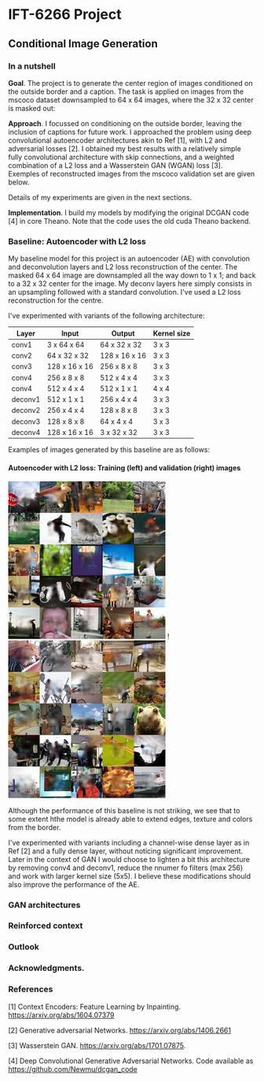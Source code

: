 # IFT-6266 Project

## Conditional Image Generation

### In a nutshell

**Goal**. The project is to generate the center region of images conditioned on the outside border and a caption. 
The task is applied on images from the mscoco dataset downsampled to 64 x 64 images, where the 32 x 32 center is masked out:

**Approach**. I focussed on conditioning on the outside border, leaving the inclusion of captions for future work. 
I approached the problem using deep convolutional autoencoder architectures akin to Ref [1], with L2 and adversarial losses [2]. 
I obtained my best results with a relatively simple fully convolutional architecture with skip connections, and a weighted combination of a L2  loss and a Wasserstein GAN (WGAN) loss [3]. Exemples of reconstructed images from the mscoco  validation set are given below.


Details of my experiments are given in the next sections.

**Implementation**.
I build my models by modifying the original DCGAN code [4] in core Theano. Note that the code uses the old cuda Theano backend.  


### Baseline: Autoencoder with L2 loss 
My baseline model for this project is an autoencoder (AE) with convolution and deconvolution layers and L2 loss reconstruction of the center.  The masked 64 x 64 image are  downsampled all the way down to 1 x 1;  and back to a 32 x 32 center for the image.  My deconv layers here simply consists in an upsampling followed with a standard convolution. I've used a L2 loss reconstruction for the centre.  

I've experimented with variants of the following architecture:

| Layer | Input | Output | Kernel size |                 
| ------|-------|--------|-------------|
| conv1 | 3 x 64 x 64 | 64 x 32 x 32 | 3 x 3 |
| conv2 | 64 x 32 x 32 | 128 x 16 x 16 | 3 x 3 |
| conv3 |  128 x 16 x 16 | 256 x 8 x 8 | 3 x 3 |
| conv4 |  256 x 8 x 8 | 512 x 4 x 4 | 3 x 3 |
| conv4 | 512 x 4 x 4 | 512 x 1 x 1 | 4 x 4
| deconv1 | 512 x 1 x 1 | 256 x 4 x 4 | 3 x 3 |
| deconv2 |  256 x 4 x 4 | 128 x 8 x 8 | 3 x 3 |
| deconv3 | 128  x 8 x 8 | 64 x 4 x 4 | 3 x 3 |
| deconv4 | 128 x 16 x 16 | 3 x 32 x 32 | 3 x 3 |

Examples of images generated by this baseline are as follows: 

#### Autoencoder with L2 loss: Training (left) and validation (right) images                

![AE_training](/images/train195.png)   !![AE_validation](/images/val195.png) 

Although the performance of this baseline is not striking, we see that to some extent hthe model is already able to extend edges, texture and colors from the border. 

I've experimented with variants including a channel-wise dense layer as in Ref [2] and a fully dense layer, without noticing significant improvement. Later in the context of GAN I would choose to lighten a bit this architecture by removing conv4 and deconv1, reduce the nnumer fo filters (max 256) and work with larger kernel size (5x5). I believe these modifications should also improve the performance of the AE.  

### GAN architectures 

### Reinforced context 

### Outlook

### Acknowledgments. 

### References

[1] Context Encoders: Feature Learning by Inpainting.  https://arxiv.org/abs/1604.07379

[2] Generative adversarial Networks. https://arxiv.org/abs/1406.2661

[3] Wasserstein GAN.  https://arxiv.org/abs/1701.07875.

[4] Deep Convolutional Generative Adversarial Networks. Code available as  https://github.com/Newmu/dcgan_code



